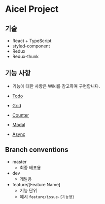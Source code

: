 # Aicel Project

## 기술

- React + TypeScript
- styled-component
- Redux
- Redux-thunk

## 기능 사항

- 기능에 대한 사항은 Wiki를 참고하여 구현합니다.

- [Todo](https://github.com/choichoigang/aicel-project/wiki/%5BFeature%5D-Todo)
- [Grid](https://github.com/choichoigang/aicel-project/wiki/%5BFeature%5D-Grid)
- [Counter](https://github.com/choichoigang/aicel-project/wiki/%5BFeature%5D-Counter)
- [Modal](https://github.com/choichoigang/aicel-project/wiki/%5BFeature%5D-Modal)
- [Async](https://github.com/choichoigang/aicel-project/wiki/%5BFeature%5D-Async)

## Branch conventions

- master
  - 최종 배포용
- dev
  - 개발용
- feature/[Feature Name]
  - 기능 단위
  - 예시
    `feature/issue-{기능명}`
